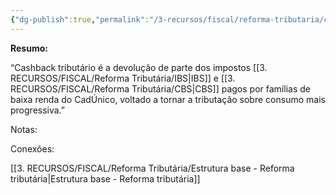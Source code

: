 ```yaml
---
{"dg-publish":true,"permalink":"/3-recursos/fiscal/reforma-tributaria/cashback/","dgPassFrontmatter":true,"created":"2025-08-14T08:59:55.982-03:00","updated":"2025-08-25T08:48:34.886-03:00"}
---
```


**Resumo:**

“Cashback tributário é a devolução de parte dos impostos [[3. RECURSOS/FISCAL/Reforma Tributária/IBS\|IBS]] e [[3. RECURSOS/FISCAL/Reforma Tributária/CBS\|CBS]] pagos por famílias de baixa renda do CadÚnico, voltado a tornar a tributação sobre consumo mais progressiva.”

Notas:



Conexões:

[[3. RECURSOS/FISCAL/Reforma Tributária/Estrutura base - Reforma tributária\|Estrutura base - Reforma tributária]]